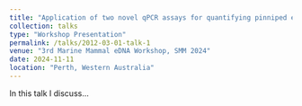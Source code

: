 ```yaml
---
title: "Application of two novel qPCR assays for quantifying pinniped environmental DNA (eDNA) in coastal environments"
collection: talks
type: "Workshop Presentation"
permalink: /talks/2012-03-01-talk-1
venue: "3rd Marine Mammal eDNA Workshop, SMM 2024"
date: 2024-11-11
location: "Perth, Western Australia"
---
```


In this talk I discuss... 
